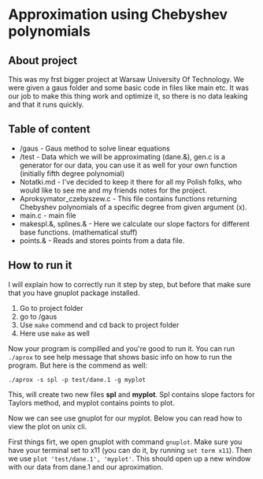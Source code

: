 # Approximation using Chebyshev polynomials

## About project

This was my frst bigger project at Warsaw University Of Technology. We were given a gaus folder and some basic code in files like main etc. It was our job to make this thing work
and optimize it, so there is no data leaking and that it runs quickly. 

## Table of content

- /gaus - Gaus method to solve linear equations
- /test - Data which we will be approximating (dane.&), gen.c is a generator for our data, you can use it as well for your own function (initially fifth degree polynomial)
- Notatki.md - I've decided to keep it there for all my Polish folks, who would like to see me and my friends notes for the project.
- Aproksymator_czebyszew.c - This file contains functions returning Chebyshev polynomials of a specific degree from given argument (x).
- main.c - main file
- makespl.&, splines.& - Here we calculate our slope factors for different base functions. (mathematical stuff)
- points.& - Reads and stores points from a data file.

## How to run it

I will explain how to correctly run it step by step, but before that make sure that you have gnuplot package installed.

1. Go to project folder
2. go to /gaus
3. Use `make` commend and cd back to project folder
4. Here use `make` as well


Now your program is compilled and you're good to run it. You can run `./aprox` to see help message that shows basic info on how to run the program. But here is the commend as well:

`./aprox -s spl -p test/dane.1 -g myplot`

This, will create two new files **spl** and **myplot**. Spl contains slope factors for Taylors method, and myplot contains points to plot.

Now we can see use gnuplot for our myplot. Below you can read how to view the plot on unix cli.

First things firt, we open gnuplot with command `gnuplot`. Make sure you have your terminal set to x11 (you can do it, by running `set term x11`).
Then we use `plot 'test/dane.1', 'myplot'`. This should open up a new window with our data from dane.1 and our aproximation.
